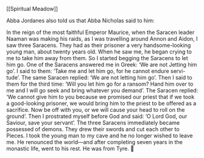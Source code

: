 [[Spiritual Meadow]]
 
Abba Jordanes also told us that Abba Nicholas said to him:  
 
In the reign of the most faithful Emperor Maurice, when the Saracen leader Naaman was making his raids, as I was travelling around Annon and Aidon, I saw three Saracens. They had as their prisoner a very handsome-looking young man, about twenty years old. When he saw me, he began crying to me to take him away from them. So I started begging the Saracens to let him go. One of the Saracens answered me in Greek: ‘We are not Jetting him go’. I said to them: ‘Take me and let him go, for he cannot endure servi- tude’. The same Saracen replied: ‘We are not letting him go’. Then I said to them for the third time: ‘Will you let him go for a ransom? Hand him over to me and I will go seek and bring whatever you demand’. The Saracen replied: ‘We cannot give him to you because we promised our priest that if we took a good-looking prisoner, we would bring him to the priest to be offered as a sacrifice. Now be off with you, or we will cause your head to roll on the ground’. Then I prostrated myself before God and said: ‘O Lord God, our Saviour, save your servant’. The three Saracens immediately became possessed of demons. They drew their swords and cut each other to Pieces. I took the young man to my cave and he no longer wished to leave me. He renounced the world—and after completing seven years in the monastic life, went to his rest. He was from Tyre.  

